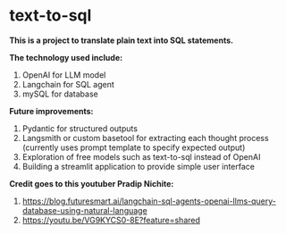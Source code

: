 # text-to-sql

**This is a project to translate plain text into SQL statements.**

**The technology used include:**
1. OpenAI for LLM model
2. Langchain for SQL agent
3. mySQL for database

**Future improvements:**
1. Pydantic for structured outputs
2. Langsmith or custom basetool for extracting each thought process (currently uses prompt template to specify expected output)
3. Exploration of free models such as text-to-sql instead of OpenAI
4. Building a streamlit application to provide simple user interface


**Credit goes to this youtuber Pradip Nichite:**

1. https://blog.futuresmart.ai/langchain-sql-agents-openai-llms-query-database-using-natural-language
2. https://youtu.be/VG9KYCS0-8E?feature=shared
